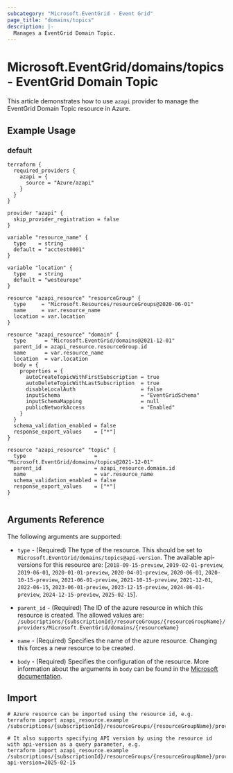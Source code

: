 ```yaml
---
subcategory: "Microsoft.EventGrid - Event Grid"
page_title: "domains/topics"
description: |-
  Manages a EventGrid Domain Topic.
---
```


# Microsoft.EventGrid/domains/topics - EventGrid Domain Topic

This article demonstrates how to use `azapi` provider to manage the EventGrid Domain Topic resource in Azure.

## Example Usage

### default

```hcl
terraform {
  required_providers {
    azapi = {
      source = "Azure/azapi"
    }
  }
}

provider "azapi" {
  skip_provider_registration = false
}

variable "resource_name" {
  type    = string
  default = "acctest0001"
}

variable "location" {
  type    = string
  default = "westeurope"
}

resource "azapi_resource" "resourceGroup" {
  type     = "Microsoft.Resources/resourceGroups@2020-06-01"
  name     = var.resource_name
  location = var.location
}

resource "azapi_resource" "domain" {
  type      = "Microsoft.EventGrid/domains@2021-12-01"
  parent_id = azapi_resource.resourceGroup.id
  name      = var.resource_name
  location  = var.location
  body = {
    properties = {
      autoCreateTopicWithFirstSubscription = true
      autoDeleteTopicWithLastSubscription  = true
      disableLocalAuth                     = false
      inputSchema                          = "EventGridSchema"
      inputSchemaMapping                   = null
      publicNetworkAccess                  = "Enabled"
    }
  }
  schema_validation_enabled = false
  response_export_values    = ["*"]
}

resource "azapi_resource" "topic" {
  type                      = "Microsoft.EventGrid/domains/topics@2021-12-01"
  parent_id                 = azapi_resource.domain.id
  name                      = var.resource_name
  schema_validation_enabled = false
  response_export_values    = ["*"]
}


```



## Arguments Reference

The following arguments are supported:

* `type` - (Required) The type of the resource. This should be set to `Microsoft.EventGrid/domains/topics@api-version`. The available api-versions for this resource are: [`2018-09-15-preview`, `2019-02-01-preview`, `2019-06-01`, `2020-01-01-preview`, `2020-04-01-preview`, `2020-06-01`, `2020-10-15-preview`, `2021-06-01-preview`, `2021-10-15-preview`, `2021-12-01`, `2022-06-15`, `2023-06-01-preview`, `2023-12-15-preview`, `2024-06-01-preview`, `2024-12-15-preview`, `2025-02-15`].

* `parent_id` - (Required) The ID of the azure resource in which this resource is created. The allowed values are:  
  `/subscriptions/{subscriptionId}/resourceGroups/{resourceGroupName}/providers/Microsoft.EventGrid/domains/{resourceName}`

* `name` - (Required) Specifies the name of the azure resource. Changing this forces a new resource to be created.

* `body` - (Required) Specifies the configuration of the resource. More information about the arguments in `body` can be found in the [Microsoft documentation](https://learn.microsoft.com/en-us/azure/templates/Microsoft.EventGrid/domains/topics?pivots=deployment-language-terraform).

## Import

 ```shell
 # Azure resource can be imported using the resource id, e.g.
 terraform import azapi_resource.example /subscriptions/{subscriptionId}/resourceGroups/{resourceGroupName}/providers/Microsoft.EventGrid/domains/{resourceName}/topics/{resourceName}
 
 # It also supports specifying API version by using the resource id with api-version as a query parameter, e.g.
 terraform import azapi_resource.example /subscriptions/{subscriptionId}/resourceGroups/{resourceGroupName}/providers/Microsoft.EventGrid/domains/{resourceName}/topics/{resourceName}?api-version=2025-02-15
 ```
